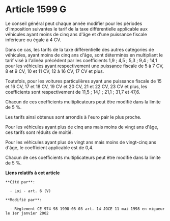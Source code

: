 # Article 1599 G

Le conseil général peut chaque année modifier pour les périodes d'imposition suivantes le tarif de la taxe différentielle
applicable aux véhicules ayant moins de cinq ans d'âge et d'une puissance fiscale inférieure ou égale à 4 CV.

Dans ce cas, les tarifs de la taxe différentielle des autres catégories de véhicules, ayant moins de cinq ans d'âge, sont
déterminés en multipliant le tarif visé à l'alinéa précédent par les coefficients 1,9 ; 4,5 ; 5,3 ; 9,4 ; 14,1 pour les
véhicules ayant respectivement une puissance fiscale de 5 à 7 CV, 8 et 9 CV, 10 et 11 CV, 12 à 16 CV, 17 CV et plus.

Toutefois, pour les voitures particulières ayant une puissance fiscale de 15 et 16 CV, 17 et 18 CV, 19 CV et 20 CV, 21 et 22
CV, 23 CV et plus, les coefficients sont respectivement de 11,5 ; 14,1 ; 21,1 ; 31,7 et 47,6.

Chacun de ces coefficients multiplicateurs peut être modifié dans la limite de 5 %.

Les tarifs ainsi obtenus sont arrondis à l'euro pair le plus proche.

Pour les véhicules ayant plus de cinq ans mais moins de vingt ans d'âge, ces tarifs sont réduits de moitié.

Pour les véhicules ayant plus de vingt ans mais moins de vingt-cinq ans d'âge, le coefficient applicable est de 0,4.

Chacun de ces coefficients multiplicateurs peut être modifié dans la limite de 5 %.

**Liens relatifs à cet article**

	**Cité par**:

	  - Loi - art. 6 (V)

	**Modifié par**:

	  - Règlement CE 974-98 1998-05-03 art. 14 JOCE 11 mai 1998 en vigueur le 1er janvier 2002

